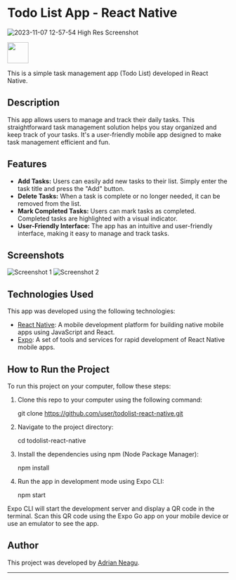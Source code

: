 # Todo List App - React Native

![2023-11-07 12-57-54 High Res Screenshot]()

<img src="https://github.com/EidriiaN/Todo-react-native/assets/104308856/5bac33d8-8f6e-4e7c-b334-5b6d4d4f3c50" width="48">


This is a simple task management app (Todo List) developed in React Native.

## Description

This app allows users to manage and track their daily tasks. This straightforward task management solution helps you stay organized and keep track of your tasks. It's a user-friendly mobile app designed to make task management efficient and fun.

## Features

- **Add Tasks:** Users can easily add new tasks to their list. Simply enter the task title and press the "Add" button.
- **Delete Tasks:** When a task is complete or no longer needed, it can be removed from the list.
- **Mark Completed Tasks:** Users can mark tasks as completed. Completed tasks are highlighted with a visual indicator.
- **User-Friendly Interface:** The app has an intuitive and user-friendly interface, making it easy to manage and track tasks.

## Screenshots

![Screenshot 1](screenshots/screenshot1.png)
![Screenshot 2](screenshots/screenshot2.png)

## Technologies Used

This app was developed using the following technologies:

- [React Native](https://reactnative.dev/): A mobile development platform for building native mobile apps using JavaScript and React.
- [Expo](https://expo.dev/): A set of tools and services for rapid development of React Native mobile apps.

## How to Run the Project

To run this project on your computer, follow these steps:

1. Clone this repo to your computer using the following command:

    git clone https://github.com/user/todolist-react-native.git

3. Navigate to the project directory:

   cd todolist-react-native

5. Install the dependencies using npm (Node Package Manager):

   npm install

7. Run the app in development mode using Expo CLI:

   npm start

Expo CLI will start the development server and display a QR code in the terminal. Scan this QR code using the Expo Go app on your mobile device or use an emulator to see the app.

## Author

This project was developed by [Adrian Neagu](https://github.com/user).


---





